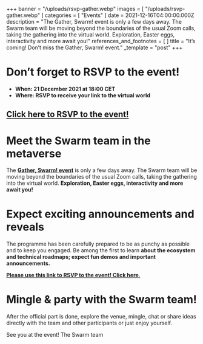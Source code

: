 +++
banner = "/uploads/rsvp-gather.webp"
images = [ "/uploads/rsvp-gather.webp" ]
categories = [ "Events" ]
date = 2021-12-16T04:00:00.000Z
description = "The Gather, Swarm! event is only a few days away. The Swarm team will be moving beyond the boundaries of the usual Zoom calls, taking the gathering into the virtual world. Exploration, Easter eggs, interactivity and more await you!"
references_and_footnotes = [ ]
title = "It’s coming! Don’t miss the Gather, Swarm! event."
_template = "post"
+++

# Don’t forget to RSVP to the event!

- **When: 21 December 2021 at 18:00 CET**
- **Where: RSVP to receive your link to the virtual world**

## [**Click here to RSVP to the event!**](https://www.ethswarm.org/swarm-gather-event-rsvp.html)

# Meet the Swarm team in the metaverse

The [**Gather, Swarm! event**](https://medium.com/ethereum-swarm/gather-swarm-ad88a4587595) is only a few days away. The Swarm team will be moving beyond the boundaries of the usual Zoom calls, taking the gathering into the virtual world. **Exploration, Easter eggs, interactivity and more await you!**

# Expect exciting announcements and reveals

The programme has been carefully prepared to be as punchy as possible and to keep you engaged. Be among the first to learn **about the ecosystem and technical roadmaps; expect fun demos and important announcements.**

[**Please use this link to RSVP to the event! Click here**.](https://www.ethswarm.org/swarm-gather-event-rsvp.html)

# Mingle & party with the Swarm team!

After the official part is done, explore the venue, mingle, chat or share ideas directly with the team and other participants or just enjoy yourself.

See you at the event!
The Swarm team
